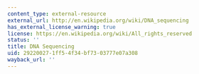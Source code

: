 ```yaml
---
content_type: external-resource
external_url: http://en.wikipedia.org/wiki/DNA_sequencing
has_external_license_warning: true
license: https://en.wikipedia.org/wiki/All_rights_reserved
status: ''
title: DNA Sequencing
uid: 29220027-1ff5-4f34-bf73-03777e07a308
wayback_url: ''
---
```


